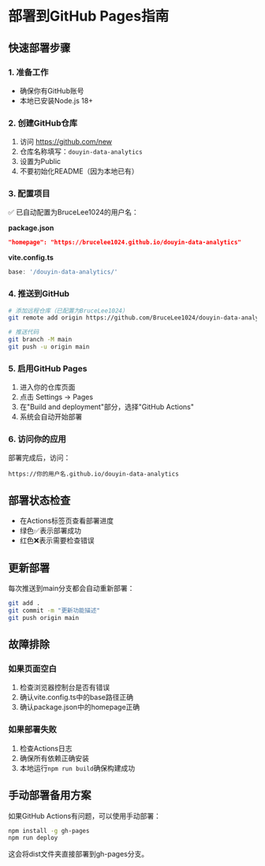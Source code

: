 # 部署到GitHub Pages指南

## 快速部署步骤

### 1. 准备工作
- 确保你有GitHub账号
- 本地已安装Node.js 18+

### 2. 创建GitHub仓库
1. 访问 https://github.com/new
2. 仓库名称填写：`douyin-data-analytics`
3. 设置为Public
4. 不要初始化README（因为本地已有）

### 3. 配置项目
✅ 已自动配置为BruceLee1024的用户名：

**package.json**
```json
"homepage": "https://brucelee1024.github.io/douyin-data-analytics"
```

**vite.config.ts**
```ts
base: '/douyin-data-analytics/'
```

### 4. 推送到GitHub
```bash
# 添加远程仓库（已配置为BruceLee1024）
git remote add origin https://github.com/BruceLee1024/douyin-data-analytics.git

# 推送代码
git branch -M main
git push -u origin main
```

### 5. 启用GitHub Pages
1. 进入你的仓库页面
2. 点击 Settings → Pages
3. 在"Build and deployment"部分，选择"GitHub Actions"
4. 系统会自动开始部署

### 6. 访问你的应用
部署完成后，访问：
```
https://你的用户名.github.io/douyin-data-analytics
```

## 部署状态检查
- 在Actions标签页查看部署进度
- 绿色✅表示部署成功
- 红色❌表示需要检查错误

## 更新部署
每次推送到main分支都会自动重新部署：
```bash
git add .
git commit -m "更新功能描述"
git push origin main
```

## 故障排除

### 如果页面空白
1. 检查浏览器控制台是否有错误
2. 确认vite.config.ts中的base路径正确
3. 确认package.json中的homepage正确

### 如果部署失败
1. 检查Actions日志
2. 确保所有依赖正确安装
3. 本地运行`npm run build`确保构建成功

## 手动部署备用方案
如果GitHub Actions有问题，可以使用手动部署：

```bash
npm install -g gh-pages
npm run deploy
```

这会将dist文件夹直接部署到gh-pages分支。